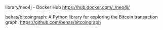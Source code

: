 library/neo4j - Docker Hub  https://hub.docker.com/_/neo4j/

behas/bitcoingraph: A Python library for exploring the Bitcoin transaction graph.  https://github.com/behas/bitcoingraph
